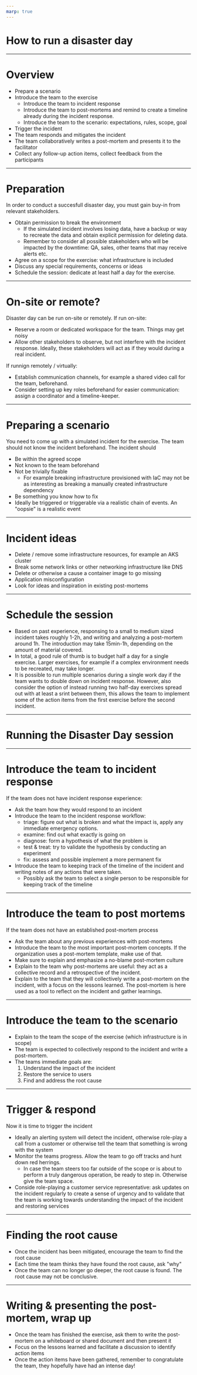 ```yaml
---
marp: true
---
```


# How to run a disaster day

---

# Overview

- Prepare a scenario
- Introduce the team to the exercise
  - Introduce the team to incident response
  - Introduce the team to post-mortems and remind to create a timeline already during the incident response.
  - Introduce the team to the scenario: expectations, rules, scope, goal
- Trigger the incident
- The team responds and mitigates the incident
- The team collaboratively writes a post-mortem and presents it to the facilitator
- Collect any follow-up action items, collect feedback from the participants

---

# Preparation

In order to conduct a succesfull disaster day, you must gain buy-in from relevant stakeholders.

- Obtain permission to break the environment
  - If the simulated incident involves losing data, have a backup or way to recreate the data and obtain explicit permission for deleting data.
  - Remember to consider all possible stakeholders who will be impacted by the downtime: QA, sales, other teams that may receive alerts etc.
- Agree on a scope for the exercise: what infrastructure is included
- Discuss any special requirements, concerns or ideas
- Schedule the session: dedicate at least half a day for the exercise.

---

# On-site or remote?

Disaster day can be run on-site or remotely. If run on-site:

- Reserve a room or dedicated workspace for the team. Things may get noisy
- Allow other stakeholders to observe, but not interfere with the incident response. Ideally, these stakeholders will act as if they would during a real incident.

If runnign remotely / virtually:

- Establish communication channels, for example a shared video call for the team, beforehand.
- Consider setting up key roles beforehand for easier communication: assign a coordinator and a timeline-keeper.

---

# Preparing a scenario

You need to come up with a simulated incident for the exercise. The team should not know the incident beforehand. The incident should

- Be within the agreed scope
- Not known to the team beforehand
- Not be trivially fixable
  - For example breaking infrastructure provisioned with IaC may not be as interesting as breaking a manually created infrastructure dependency
- Be something you know how to fix
- Ideally be triggered or triggerable via a realistic chain of events. An "oopsie" is a realistic event

---

# Incident ideas

- Delete / remove some infrastructure resources, for example an AKS cluster
- Break some network links or other networking infrastructure like DNS
- Delete or otherwise a cause a container image to go missing
- Application misconfiguration
- Look for ideas and inspiration in existing post-mortems

---

# Schedule the session

- Based on past experience, responsing to a small to medium sized incident takes roughly 1-2h, and writing and analyzing a post-mortem around 1h. The introduction may take 15min-1h, depending on the amount of material covered.
- In total, a good rule of thumb is to budget half a day for a single exercise. Larger exercises, for example if a complex environment needs to be recreated, may take longer.
- It is possible to run multiple scenarios during a single work day if the team wants to double down on incident response. However, also consider the option of instead running two half-day exercixes spread out with at least a srint between them, this allows the team to implement some of the action items from the first exercise before the second incident.

---

# Running the Disaster Day session

---

# Introduce the team to incident response

If the team does not have incident response experience:

- Ask the team how they would respond to an incident
- Introduce the team to the incident response workflow:
  - triage: figure out what is broken and what the impact is, apply any immediate emergency options.
  - examine: find out what exactly is going on
  - diagnose: form a hypothesis of what the problem is
  - test & treat: try to validate the hypothesis by conducting an experiment
  - fix: assess and possible implement a more permanent fix
- Introduce the team to keeping track of the timeline of the incident and writing notes of any actions that were taken.
  - Possibly ask the team to select a single person to be responsible for keeping track of the timeline

---

# Introduce the team to post mortems

If the team does not have an established post-mortem process

- Ask the team about any previous experiences with post-mortems
- Introduce the team to the most important post-mortem concepts. If the organization uses a post-mortem template, make use of that.
- Make sure to explain and emphasize a no-blame post-mortem culture
- Explain to the team why post-mortems are useful: they act as a collective record and a retrospective of the incident.
- Explain to the team that they will collectively write a post-mortem on the incident, with a focus on the lessons learned. The post-mortem is here used as a tool to reflect on the incident and gather learnings.

---

# Introduce the team to the scenario

- Explain to the team the scope of the exercise (which infrastructure is in scope)
- The team is expected to collectively respond to the incident and write a post-mortem.
- The teams immediate goals are:
  1. Understand the impact of the incident
  2. Restore the service to users
  3. Find and address the root cause

---

# Trigger & respond

Now it is time to trigger the incident

- Ideally an alerting system will detect the incident, otherwise role-play a call from a customer or otherwise tell the team that something is wrong with the system
- Monitor the teams progress. Allow the team to go off tracks and hunt down red herrings.
  - In case the team steers too far outside of the scope or is about to perform a truly dangerous operation, be ready to step in. Otherwise give the team space.
- Conside role-playing a customer service representative: ask updates on the incident regularly to create a sense of urgency and to validate that the team is working towards understanding the impact of the incident and restoring services

---

# Finding the root cause

- Once the incident has been mitigated, encourage the team to find the root cause
- Each time the team thinks they have found the root cause, ask "why"
- Once the team can no longer go deeper, the root cause is found. The root cause may not be conclusive.

---

# Writing & presenting the post-mortem, wrap up

- Once the team has finished the exercise, ask them to write the post-mortem on a whiteboard or shared document and then present it
- Focus on the lessons learned and facilitate a discussion to identify action items
- Once the action items have been gathered, remember to congratulate the team, they hopefully have had an intense day!
